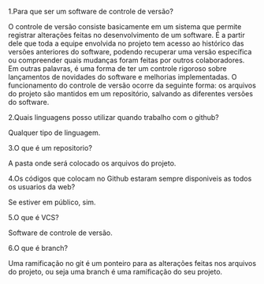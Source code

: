 1.Para que ser um software de controle de versão?

O controle de versão consiste basicamente em um sistema que permite registrar alterações feitas no desenvolvimento de um software.
É a partir dele que toda a equipe envolvida no projeto tem acesso ao histórico das versões anteriores do software, podendo 
recuperar uma versão específica ou compreender quais mudanças foram feitas por outros colaboradores.
Em outras palavras, é uma forma de ter um controle rigoroso sobre lançamentos de novidades do software e melhorias implementadas.
O funcionamento do controle de versão ocorre da seguinte forma: os arquivos do projeto são mantidos em um repositório, salvando
as diferentes versões do software.

2.Quais linguagens posso utilizar quando trabalho com o github?

Qualquer tipo de linguagem.

3.O que é um  repositorio?

A pasta onde será colocado os arquivos do projeto.

4.Os códigos que colocam no Github estaram sempre disponiveis as todos os usuarios da web?

Se estiver em público, sim.   

5.O que é VCS?

Software de controle de versão.

6.O que é branch?

Uma ramificação no git é um ponteiro para as alterações feitas nos
arquivos do projeto, ou seja uma branch é uma ramificação do seu projeto.




